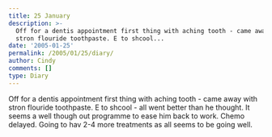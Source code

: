 ```yaml
---
title: 25 January
description: >-
  Off for a dentis appointment first thing with aching tooth - came away with
  stron flouride toothpaste. E to shcool...
date: '2005-01-25'
permalink: /2005/01/25/diary/
author: Cindy
comments: []
type: Diary
---
```


Off for a dentis appointment first thing with aching tooth - came away with stron flouride toothpaste. E to shcool - all went better than he thought. It seems a well though out programme to ease him back to work. Chemo delayed. Going to hav 2-4 more treatments as all seems to be going well.
